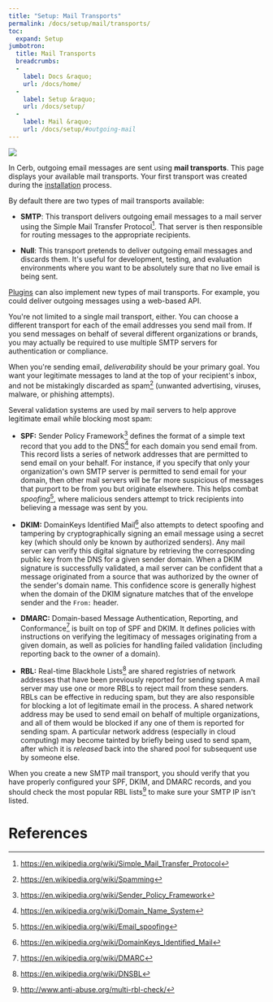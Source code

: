 ```yaml
---
title: "Setup: Mail Transports"
permalink: /docs/setup/mail/transports/
toc:
  expand: Setup
jumbotron:
  title: Mail Transports
  breadcrumbs:
  - 
    label: Docs &raquo;
    url: /docs/home/
  - 
    label: Setup &raquo;
    url: /docs/setup/
  - 
    label: Mail &raquo;
    url: /docs/setup/#outgoing-mail
---
```


<div class="cerb-screenshot">
<img src="/assets/images/docs/setup/mail_transports.png" class="screenshot">
</div>

In Cerb, outgoing email messages are sent using **mail transports**.  This page displays your available mail transports.  Your first transport was created during the [installation](/docs/installation/#step-7-outgoing-mail) process.

By default there are two types of mail transports available:

- **SMTP**: This transport delivers outgoing email messages to a mail server using the Simple Mail Transfer Protocol[^smtp]. That server is then responsible for routing messages to the appropriate recipients.

- **Null**: This transport pretends to deliver outgoing email messages and discards them.  It's useful for development, testing, and evaluation environments where you want to be absolutely sure that no live email is being sent.

[Plugins](/docs/plugins/) can also implement new types of mail transports.  For example, you could deliver outgoing messages using a web-based API.

You're not limited to a single mail transport, either.  You can choose a different transport for each of the email addresses you send mail from.  If you send messages on behalf of several different organizations or brands, you may actually be required to use multiple SMTP servers for authentication or compliance.

When you're sending email, _deliverability_ should be your primary goal. You want your legitimate messages to land at the top of your recipient's inbox, and not be mistakingly discarded as spam[^spam]  (unwanted advertising, viruses, malware, or phishing attempts).

Several validation systems are used by mail servers to help approve legitimate email while blocking most spam:

- **SPF:** Sender Policy Framework[^spf] defines the format of a simple text record that you add to the DNS[^dns] for each domain you send email from. This record lists a series of network addresses that are permitted to send email on your behalf.  For instance, if you specify that only your organization's own SMTP server is permitted to send email for your domain, then other mail servers will be far more suspicious of messages that purport to be from you but originate elsewhere. This helps combat _spoofing_[^spoofing], where malicious senders attempt to trick recipients into believing a message was sent by you.

- **DKIM:** DomainKeys Identified Mail[^dkim] also attempts to detect spoofing and tampering by cryptographically signing an email message using a secret key (which should only be known by authorized senders). Any mail server can verify this digital signature by retrieving the corresponding public key from the DNS for a given sender domain. When a DKIM signature is successfully validated, a mail server can be confident that a message originated from a source that was authorized by the owner of the sender's domain name. This confidence score is generally highest when the domain of the DKIM signature matches that of the envelope sender and the `From:` header.

- **DMARC:** Domain-based Message Authentication, Reporting, and Conformance[^dmarc] is built on top of SPF and DKIM. It defines policies with instructions on verifying the legitimacy of messages originating from a given domain, as well as policies for handling failed validation (including reporting back to the owner of a domain).

- **RBL:** Real-time Blackhole Lists[^rbl] are shared registries of network addresses that have been previously reported for sending spam. A mail server may use one or more RBLs to reject mail from these senders. RBLs can be effective in reducing spam, but they are also responsible for blocking a lot of legitimate email in the process. A shared network address may be used to send email on behalf of multiple organizations, and all of them would be blocked if any one of them is reported for sending spam. A particular network address (especially in cloud computing) may become tainted by briefly being used to send spam, after which it is _released_ back into the shared pool for subsequent use by someone else.

When you create a new SMTP mail transport, you should verify that you have properly configured your SPF, DKIM, and DMARC records, and you should check the most popular RBL lists[^rbl-check] to make sure your SMTP IP isn't listed.


# References

[^smtp]: <https://en.wikipedia.org/wiki/Simple_Mail_Transfer_Protocol>

[^spam]: <https://en.wikipedia.org/wiki/Spamming>

[^spf]: <https://en.wikipedia.org/wiki/Sender_Policy_Framework>

[^dkim]: <https://en.wikipedia.org/wiki/DomainKeys_Identified_Mail>

[^dmarc]: <https://en.wikipedia.org/wiki/DMARC>

[^dns]: <https://en.wikipedia.org/wiki/Domain_Name_System>

[^spoofing]: <https://en.wikipedia.org/wiki/Email_spoofing>

[^rbl]: <https://en.wikipedia.org/wiki/DNSBL>

[^rbl-check]: <http://www.anti-abuse.org/multi-rbl-check/>